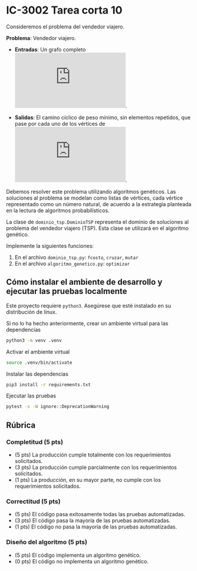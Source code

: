 # IC-3002 Tarea corta 10

Consideremos el problema del vendedor viajero.

**Problema**: Vendedor viajero.

* **Entradas**: Un grafo completo ![`G`](https://latex.codecogs.com/png.latex?G).

* **Salidas**: El camino cíclico de peso mínimo, sin elementos repetidos, que pase por cada uno de los vértices de ![`G`](https://latex.codecogs.com/png.latex?G).

Debemos resolver este problema utilizando algoritmos genéticos. Las soluciones al problema se modelan como listas de vértices, cada vértice representado como un número natural, de acuerdo a la estrategia planteada en la lectura de algoritmos probabilísticos. 

La clase de `dominio_tsp.DominioTSP` representa el dominio de soluciones al problema del vendedor viajero (TSP). Esta clase se utilizará en el algoritmo genético. 

Implemente la siguientes funciones:

1. En el archivo `dominio_tsp.py`: `fcosto`, `cruzar`, `mutar`
2. En el archivo `algoritmo_genetico.py`: `optimizar`

## Cómo instalar el ambiente de desarrollo y ejecutar las pruebas localmente

Este proyecto requiere `python3`. Asegúrese que esté instalado en su distribución de linux.

Si no lo ha hecho anteriormente, crear un ambiente virtual para las dependencias

```bash
python3 -m venv .venv
```

Activar el ambiente virtual

```bash
source .venv/bin/activate
```

Instalar las dependencias

```bash
pip3 install -r requirements.txt
```

Ejecutar las pruebas

```bash
pytest -s -W ignore::DeprecationWarning
```

## Rúbrica

### Completitud (5 pts)

* (5 pts) La producción cumple totalmente con los requerimientos solicitados.
* (3 pts) La producción cumple parcialmente con los requerimientos solicitados.
* (1 pts) La producción, en su mayor parte, no cumple con los requerimientos solicitados.

### Correctitud (5 pts)

* (5 pts) El código pasa exitosamente todas las pruebas automatizadas.
* (3 pts) El código pasa la mayoría de las pruebas automatizadas.
* (1 pts) El código no pasa la mayoría de las pruebas automatizadas.

### Diseño del algoritmo (5 pts)

* (5 pts) El código implementa un algoritmo genético.
* (0 pts) El código no implementa un algoritmo genético.
